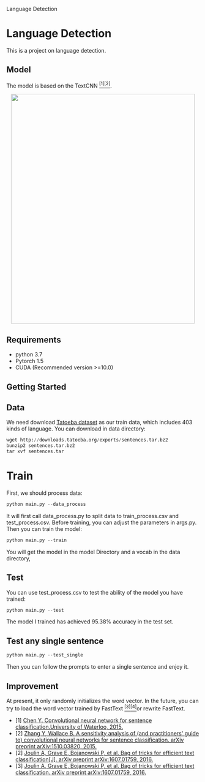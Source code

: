 ﻿Language Detection

# Language Detection

This is a project on language detection.

 
## Model
The model is based on the TextCNN [<sup>[1]</sup>](#refer-anchor-1)[<sup>[2]</sup>](#refer-anchor-2).
<div align="center">
<img src="https://i.loli.net/2021/11/22/JhUq6nzjiFXItos.png" height="600" width="480" >
 </div>
 
## Requirements
- python 3.7
- Pytorch 1.5
- CUDA (Recommended version >=10.0)
## Getting Started
## Data
We need download [Tatoeba dataset](https://tatoeba.org/eng/downloads) as our train data, which
 includes 403 kinds of language. You can download in data directory:
```python
wget http://downloads.tatoeba.org/exports/sentences.tar.bz2
bunzip2 sentences.tar.bz2
tar xvf sentences.tar
```
# Train
First, we should process data:
```python
python main.py --data_process 
```
It will first call data_process.py to split data to train_process.csv and test_process.csv.
Before training, you can adjust the parameters in args.py. Then you can train the model:
```python
python main.py --train 
```
You will get the model in the model Directory and a vocab in the data directory,
## Test
You can use test_process.csv to test the ability of the model you have trained:
```python
python main.py --test
```
The model I trained has achieved 95.38% accuracy in the test set.
## Test any single sentence
```python
python main.py --test_single
```
Then you can follow the prompts to enter a single sentence and enjoy it.

## Improvement
At present, it only randomly initializes the word vector. In the future, you can try to load the word vector trained by FastText [<sup>[3]</sup>](#refer-anchor-3)[<sup>[4]</sup>](#refer-anchor-4)or rewrite FastText.

- [1] [Chen Y. Convolutional neural network for sentence classification.University of Waterloo, 2015.](https://arxiv.org/pdf/1408.5882.pdf)
- [2] [Zhang Y, Wallace B. A sensitivity analysis of (and practitioners' guide to) convolutional neural networks for sentence classification. arXiv preprint arXiv:1510.03820, 2015.](https://arxiv.org/pdf/1510.03820.pdf)
- [2] [Joulin A, Grave E, Bojanowski P, et al. Bag of tricks for efficient text classification[J]. arXiv preprint arXiv:1607.01759, 2016.](https://arxiv.org/abs/1607.01759)
- [3] [Joulin A, Grave E, Bojanowski P, et al. Bag of tricks for efficient text classification. arXiv preprint arXiv:1607.01759, 2016.](https://arxiv.org/abs/1612.03651)
